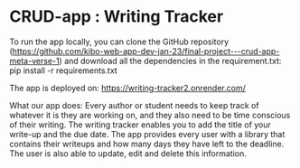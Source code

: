# CRUD-app : Writing Tracker
To run the app locally, you can clone the GitHub repository (https://github.com/kibo-web-app-dev-jan-23/final-project---crud-app-meta-verse-1) and download all the dependencies in the requirement.txt: pip install -r requirements.txt

The app is deployed on: https://writing-tracker2.onrender.com/

What our app does: Every author or student needs to keep track of whatever it is they are working on, and they also need to be time conscious of their writing. The writing tracker enables you to add the title of your write-up and the due date. The app provides every user with a library that contains their writeups and how many days they have left to the deadline. The user is also able to update, edit and delete this information.
